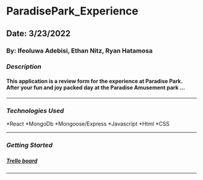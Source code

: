 # ParadisePark_Experience

## Date: 3/23/2022

### By: Ifeoluwa Adebisi, Ethan Nitz, Ryan Hatamosa

### ***Description***
#### This application is a review form for the experience at Paradise Park. After your fun and joy packed day at the Paradise Amusement park ...
***

### ***Technologies Used***
*React
*MongoDb
*Mongoose/Express
*Javascript
*Html
*CSS
***

### ***Getting Started***

#####
##### [Trello board](https://trello.com/b/oHelpYRE/theme-park-mern)
***

